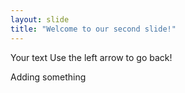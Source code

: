 ```yaml
---
layout: slide
title: "Welcome to our second slide!"
---
```

Your text
Use the left arrow to go back!

Adding something
